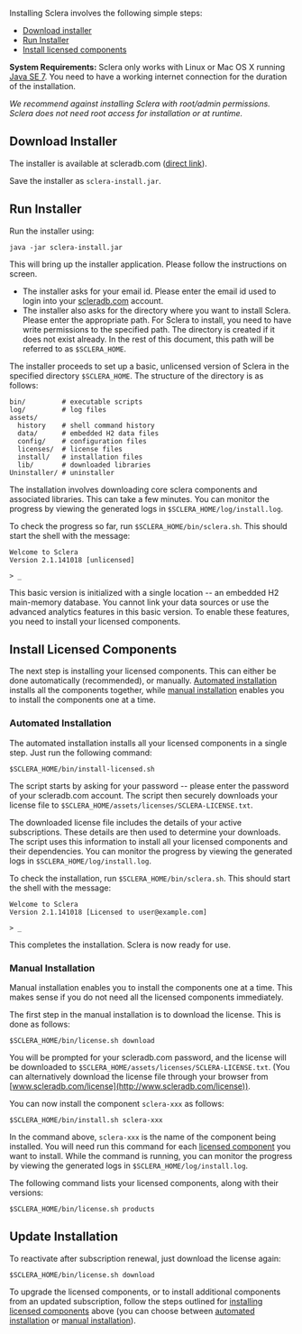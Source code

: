 Installing Sclera involves the following simple steps:

+ [Download installer](#download-installer)
+ [Run Installer](#run-installer)
+ [Install licensed components](#install-licensed-components)

**System Requirements:** Sclera only works with Linux or Mac OS X running [Java SE 7](http://www.oracle.com/technetwork/java/javase/downloads/index.html). You need to have a working internet connection for the duration of the installation.

*We recommend against installing Sclera with root/admin permissions. Sclera does not need root access for installation or at runtime.*

## Download Installer
The installer is available at scleradb.com ([direct link](/download)).

Save the installer as `sclera-install.jar`.

## Run Installer
Run the installer using:

    java -jar sclera-install.jar

This will bring up the installer application. Please follow the instructions on screen.

+ The installer asks for your email id. Please enter the email id used to login into your [scleradb.com](http://scleradb.com) account.
+ <a class="anchor" name="sclera-home"></a>The installer also asks for the directory where you want to install Sclera. Please enter the appropriate path. For Sclera to install, you need to have write permissions to the specified path. The directory is created if it does not exist already. In the rest of this document, this path will be referred to as `$SCLERA_HOME`.

The installer proceeds to set up a basic, unlicensed version of Sclera in the specified directory `$SCLERA_HOME`. The structure of the directory is as follows:

    bin/         # executable scripts
    log/         # log files
    assets/
      history    # shell command history 
      data/      # embedded H2 data files
      config/    # configuration files
      licenses/  # license files
      install/   # installation files
      lib/       # downloaded libraries
    Uninstaller/ # uninstaller

The installation involves downloading core sclera components and associated libraries. This can take a few minutes. You can monitor the progress by viewing the generated logs in `$SCLERA_HOME/log/install.log`.

To check the progress so far, run `$SCLERA_HOME/bin/sclera.sh`. This should start the shell with the message:

    Welcome to Sclera
    Version 2.1.141018 [unlicensed]

    > _

This basic version is initialized with a single location -- an embedded H2 main-memory database. You cannot link your data sources or use the advanced analytics features in this basic version. To enable these features, you need to install your licensed components.

## Install Licensed Components

The next step is installing your licensed components. This can either be done automatically (recommended), or manually. [Automated installation](#automated-installation) installs all the components together, while [manual installation](#manual-installation) enables you to install the components one at a time.

### Automated Installation

The automated installation installs all your licensed components in a single step. Just run the following command:

    $SCLERA_HOME/bin/install-licensed.sh

The script starts by asking for your password -- please enter the password of your scleradb.com account. The script then securely downloads your license file to `$SCLERA_HOME/assets/licenses/SCLERA-LICENSE.txt`.

The downloaded license file includes the details of your active subscriptions. These details are then used to determine your downloads. The script uses this information to install all your licensed components and their dependencies. You can monitor the progress by viewing the generated logs in `$SCLERA_HOME/log/install.log`.

To check the installation, run `$SCLERA_HOME/bin/sclera.sh`. This should start the shell with the message:

    Welcome to Sclera
    Version 2.1.141018 [Licensed to user@example.com]

    > _

This completes the installation. Sclera is now ready for use.

### Manual Installation

Manual installation enables you to install the components one at a time. This makes sense if you do not need all the licensed components immediately.

The first step in the manual installation is to download the license. This is done as follows:

    $SCLERA_HOME/bin/license.sh download

You will be prompted for your scleradb.com password, and the license will be downloaded to `$SCLERA_HOME/assets/licenses/SCLERA-LICENSE.txt`. (You can alternatively download the license file through your browser from [www.scleradb.com/license](http://www.scleradb.com/license)).

You can now install the component `sclera-xxx` as follows:

    $SCLERA_HOME/bin/install.sh sclera-xxx

In the command above, `sclera-xxx` is the name of the component being installed. You will need run this command for each [licensed component](/subscriptions) you want to install. While the command is running, you can monitor the progress by viewing the generated logs in `$SCLERA_HOME/log/install.log`.

The following command lists your licensed components, along with their versions:

    $SCLERA_HOME/bin/license.sh products

## Update Installation

To reactivate after subscription renewal, just download the license again:

    $SCLERA_HOME/bin/license.sh download

To upgrade the licensed components, or to install additional components from an updated subscription, follow the steps outlined for [installing licensed components](#install-licensed-components) above (you can choose between [automated installation](#automated-installation) or [manual installation](#manual-installation)).
